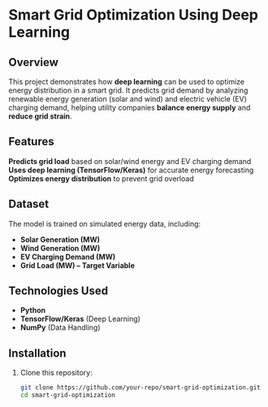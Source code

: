 # Smart Grid Optimization Using Deep Learning

## Overview
This project demonstrates how **deep learning** can be used to optimize energy distribution in a smart grid. It predicts grid demand by analyzing renewable energy generation (solar and wind) and electric vehicle (EV) charging demand, helping utility companies **balance energy supply** and **reduce grid strain**.

## Features
**Predicts grid load** based on solar/wind energy and EV charging demand  
**Uses deep learning (TensorFlow/Keras)** for accurate energy forecasting  
**Optimizes energy distribution** to prevent grid overload  

## Dataset
The model is trained on simulated energy data, including:
- **Solar Generation (MW)**
- **Wind Generation (MW)**
- **EV Charging Demand (MW)**
- **Grid Load (MW) – Target Variable**

## Technologies Used
- **Python**
- **TensorFlow/Keras** (Deep Learning)
- **NumPy** (Data Handling)

## Installation
1. Clone this repository:
   ```bash
   git clone https://github.com/your-repo/smart-grid-optimization.git
   cd smart-grid-optimization
